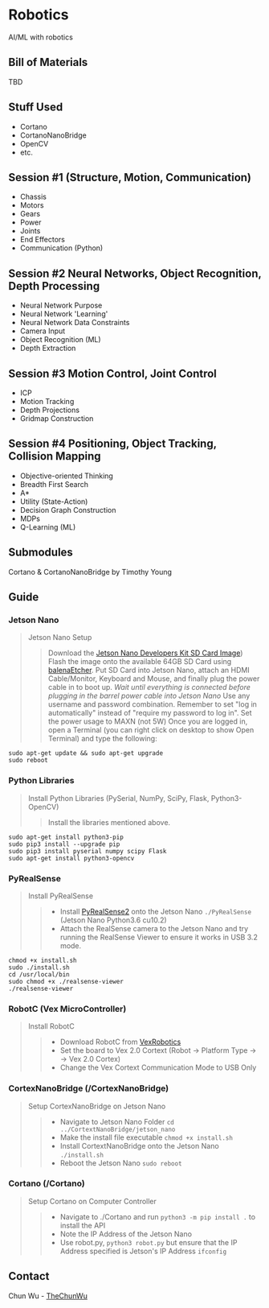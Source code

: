 # Robotics

AI/ML with robotics

## Bill of Materials
TBD

## Stuff Used
- Cortano
- CortanoNanoBridge
- OpenCV
- etc.

## Session #1 (Structure, Motion, Communication)
- Chassis
- Motors
- Gears
- Power
- Joints
- End Effectors
- Communication (Python)

## Session #2 Neural Networks, Object Recognition, Depth Processing
- Neural Network Purpose
- Neural Network 'Learning'
- Neural Network Data Constraints
- Camera Input
- Object Recognition (ML)
- Depth Extraction

## Session #3 Motion Control, Joint Control
- ICP 
- Motion Tracking
- Depth Projections
- Gridmap Construction
  
## Session #4 Positioning, Object Tracking, Collision Mapping
- Objective-oriented Thinking
- Breadth First Search
- A*
- Utility (State-Action)
- Decision Graph Construction
- MDPs
- Q-Learning (ML)

## Submodules
Cortano & CortanoNanoBridge by Timothy Young

## Guide

### Jetson Nano 
> Jetson Nano Setup
>> Download the [Jetson Nano Developers Kit SD Card Image](https://developer.nvidia.com/embedded/downloads))
>> Flash the image onto the available 64GB SD Card using [balenaEtcher](https://etcher.balena.io/).
>> Put SD Card into Jetson Nano, attach an HDMI Cable/Monitor, Keyboard and Mouse, and finally plug the power cable in to boot up. *Wait until everything is connected before plugging in the barrel power cable into Jetson Nano*
>> Use any username and password combination. Remember to set "log in automatically" instead of "require my password to log in". Set the power usage to MAXN (not 5W) 
>> Once you are logged in, open a Terminal (you can right click on desktop to show Open Terminal) and type the following:
```
sudo apt-get update && sudo apt-get upgrade
sudo reboot
```

### Python Libraries
> Install Python Libraries (PySerial, NumPy, SciPy, Flask, Python3-OpenCV)
>> Install the libraries mentioned above.
```
sudo apt-get install python3-pip
sudo pip3 install --upgrade pip
sudo pip3 install pyserial numpy scipy Flask
sudo apt-get install python3-opencv
```

### PyRealSense
> Install PyRealSense
>> - Install [PyRealSense2](https://drive.google.com/file/d/1Fw8zVV-cP5c9xpp-JplMKnJGe5nVNNaY/view?usp=drive_link) onto the Jetson Nano `./PyRealSense` (Jetson Nano Python3.6 cu10.2)
>> - Attach the RealSense camera to the Jetson Nano and try running the RealSense Viewer to ensure it works in USB 3.2 mode.
```
chmod +x install.sh
sudo ./install.sh
cd /usr/local/bin
sudo chmod +x ./realsense-viewer
./realsense-viewer
```

### RobotC (Vex MicroController)
> Install RobotC
>> - Download RobotC from [VexRobotics](https://www.vexrobotics.com/robotc-vexedr-vexiq.html)
>> - Set the board to Vex 2.0 Cortext (Robot -> Platform Type -> -> Vex 2.0 Cortex)
>> - Change the Vex Cortext Communication Mode to USB Only

### CortexNanoBridge (/CortexNanoBridge)
> Setup CortexNanoBridge on Jetson Nano
>> - Navigate to Jetson Nano Folder `cd ../CortextNanoBridge/jetson_nano`
>> - Make the install file executable `chmod +x install.sh`
>> - Install CortextNanoBridge onto the Jetson Nano `./install.sh`
>> - Reboot the Jetson Nano `sudo reboot`

### Cortano (/Cortano)
> Setup Cortano on Computer Controller
>> - Navigate to ./Cortano and run `python3 -m pip install .` to install the API
>> - Note the IP Address of the Jetson Nano
>> - Use robot.py, `python3 robot.py` but ensure that the IP Address specified is Jetson's IP Address `ifconfig`

## Contact
Chun Wu - [TheChunWu](https://twitter.com/TheChunWu)